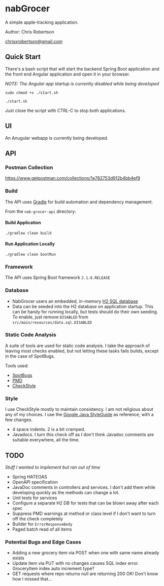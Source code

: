 # nabGrocer
A simple apple-tracking application.

Author: Chris Robertson

chrisxrobertson@gmail.com

## Quick Start
There's a bash script that will start the backend Spring Boot application and 
the front end Angular application and open it in your browser.

*NOTE: The Angular app startup is currenlty disabled while being developed*

`sudo chmod +x ./start.sh`

`./start.sh`

Just close the script with CTRL-C to stop both applications.

## UI
An Anugular webapp is currently being developed.

## API

### Postman Collection
https://www.getpostman.com/collections/1e782753d912b4bb4ef9

### Build
The API uses [Gradle](https://gradle.org/) for build automation and dependency
management.

From the `nab-grocer-api` directory:

#### Build Application
`./gradlew clean build`

#### Run Application Locally
`./gradlew clean bootRun`

### Framework
The API uses Spring Boot framework `2.1.6.RELEASE`

### Database
- NabGrocer users an embedded, in-memory [H2 SQL database](https://www.h2database.com/html/main.html)
- Data can be seeded into the H2 database on application startup. This can be 
handy for running locally, but tests should do their own seeding. To enable, 
just remove `DISABLED` from `src/main/resources/data.sql.DISABLED`

### Static Code Analysis
A suite of tools are used for static code analysis. I take the approach of 
leaving most checks enabled, but not letting these tasks fails builds, except
in the case of SpotBugs.

Tools used:
- [SpotBugs](https://spotbugs.github.io/)
- [PMD](https://pmd.github.io/)
- [CheckStyle](https://checkstyle.org/)

### Style
I use CheckStyle mostly to maintain consistency. I am not religious about any
of my choices.
I use the [Google Java StyleGuide](https://google.github.io/styleguide/javaguide.html)
as reference, with a few changes.
- 4 space indents. 2 is a bit cramped.
- Javadocs. I turn this check off as I don't think Javadoc comments are suitable 
everywhere, all the time.

## TODO
*Stuff I wanted to implement but ran out of time*
- Spring HATEOAS
- OpenAPI specification
- JavaDoc comments in controllers and services. I don't add them while developing quickly as the 
methods can change a lot.
- Unit tests for services
- Configure a separate H2 DB for tests that can be blown away after each spec
- Suppress PMD warnings at method or class level if I don't want to turn off the check completely
- Builder for `ErrorResponseBody`
- Paged batch read of all items

### Potential Bugs and Edge Cases
- Adding a new grocery item via POST when one with same name already exists
- Update item via PUT with no changes causes SQL index error. GroceryItem index auto increment type?
- GET requests where repo returns null are returning 200 OK! Don't know how I missed that...
